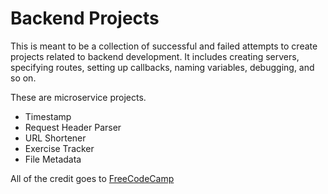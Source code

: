 # Backend Projects
This is meant to be a collection of successful and failed attempts to create projects related to backend development. It includes creating servers, specifying routes, setting up callbacks, naming variables, debugging, and so on. 

These are microservice projects.
- Timestamp
- Request Header Parser
- URL Shortener
- Exercise Tracker
- File Metadata

All of the credit goes to [FreeCodeCamp](https://www.freecodecamp.org)